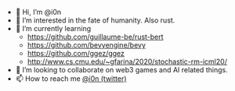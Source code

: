  - 👋 Hi, I’m @i0n
 - 👀 I’m interested in the fate of humanity. Also rust.
 - 🌱 I’m currently learning 
 	 - https://github.com/guillaume-be/rust-bert
	 - https://github.com/bevyengine/bevy 
	 - https://github.com/ggez/ggez
	 - http://www.cs.cmu.edu/~gfarina/2020/stochastic-rm-icml20/
 - 💞️ I’m looking to collaborate on web3 games and AI related things. 
 - 📫 How to reach me [@i0n (twitter)](https://twitter.com/i0n)

<!---
i0n/i0n is a ✨ special ✨ repository because its `README.md` (this file) appears on your GitHub profile.
You can click the Preview link to take a look at your changes.
--->
